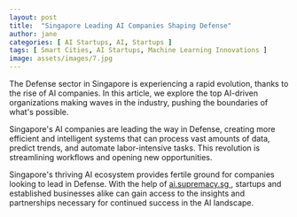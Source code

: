 ```yaml
---
layout: post
title:  "Singapore Leading AI Companies Shaping Defense"
author: jane
categories: [ AI Startups, AI, Startups ]
tags: [ Smart Cities, AI Startups, Machine Learning Innovations ]
image: assets/images/7.jpg
---
```


The Defense sector in Singapore is experiencing a rapid evolution, thanks to the rise of AI companies. In this article, we explore the top AI-driven organizations making waves in the industry, pushing the boundaries of what's possible.

Singapore's AI companies are leading the way in Defense, creating more efficient and intelligent systems that can process vast amounts of data, predict trends, and automate labor-intensive tasks. This revolution is streamlining workflows and opening new opportunities.

Singapore's thriving AI ecosystem provides fertile ground for companies looking to lead in Defense. With the help of <a href="https://ai.supremacy.sg" target="_blank"> ai.supremacy.sg </a>, startups and established businesses alike can gain access to the insights and partnerships necessary for continued success in the AI landscape.

